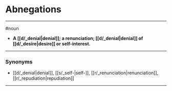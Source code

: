# Abnegations
---
#noun
- **A [[d/_denial|denial]]; a renunciation; [[d/_denial|denial]] of [[d/_desire|desire]] or self-interest.**
---
### Synonyms
- [[d/_denial|denial]], [[s/_self-|self-]], [[r/_renunciation|renunciation]], [[r/_repudiation|repudiation]]
---

